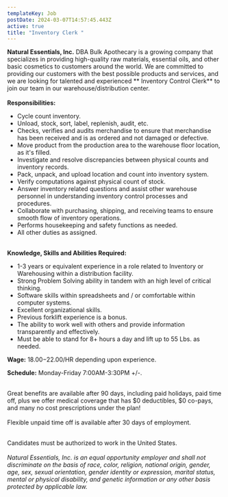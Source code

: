 ```yaml
---
templateKey: Job
postDate: 2024-03-07T14:57:45.443Z
active: true
title: "Inventory Clerk "
---
```

<!--StartFragment-->

**Natural Essentials, Inc.** DBA Bulk Apothecary is a growing company that specializes in providing high-quality raw materials, essential oils, and other basic cosmetics to customers around the world. We are committed to providing our customers with the best possible products and services, and we are looking for talented and experienced ** Inventory Control Clerk** to join our team in our warehouse/distribution center.\
\
**Responsibilities:**

* Cycle count inventory.
* Unload, stock, sort, label, replenish, audit, etc.
* Checks, verifies and audits merchandise to ensure that merchandise has been received and is as ordered and not damaged or defective.
* Move product from the production area to the warehouse floor location, as it's filled.
* Investigate and resolve discrepancies between physical counts and inventory records.
* Pack, unpack, and upload location and count into inventory system.
* Verify computations against physical count of stock. 
* Answer inventory related questions and assist other warehouse personnel in understanding inventory control processes and procedures.
* Collaborate with purchasing, shipping, and receiving teams to ensure smooth flow of inventory operations.
* Performs housekeeping and safety functions as needed.
* All other duties as assigned.

**\
Knowledge, Skills and Abilities Required:**

* 1-3 years or equivalent experience in a role related to Inventory or Warehousing within a distribution facility.
* Strong Problem Solving ability in tandem with an high level of critical thinking.
* Software skills within spreadsheets and / or comfortable within computer systems.
* Excellent organizational skills.
* Previous forklift experience is a bonus.
* The ability to work well with others and provide information transparently and effectively.
* Must be able to stand for 8+ hours a day and lift up to 55 Lbs. as needed. 



**Wage:** $18.00-$22.00/HR depending upon experience.

**Schedule:** Monday-Friday 7:00AM-3:30PM +/-. 

\
Great benefits are available after 90 days, including paid holidays, paid time off, plus we offer medical coverage that has $0 deductibles, $0 co-pays, and many no cost prescriptions under the plan!\
\
Flexible unpaid time off is available after 30 days of employment. 

\
Candidates must be authorized to work in the United States.\
\
*Natural Essentials, Inc. is an equal opportunity employer and shall not discriminate on the basis of race, color, religion, national origin, gender, age, sex, sexual orientation, gender identity or expression, marital status, mental or physical disability, and genetic information or any other basis protected by applicable law.*

<!--EndFragment-->